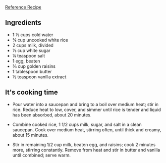 [Reference Recipe](https://www.allrecipes.com/recipe/24059/creamy-rice-pudding/)

## Ingredients

- 1 ½ cups cold water
- ¾ cup uncooked white rice
- 2 cups milk, divided
- ⅓ cup white sugar
- ¼ teaspoon salt
- 1 egg, beaten
- ⅔ cup golden raisins
- 1 tablespoon butter
- ½ teaspoon vanilla extract


## It's cooking time

- Pour water into a saucepan and bring to a boil over medium heat; stir in rice. Reduce heat to low, cover, and simmer until rice is tender and liquid has been absorbed, about 20 minutes.

- Combine cooked rice, 1 1/2 cups milk, sugar, and salt in a clean saucepan. Cook over medium heat, stirring often, until thick and creamy, about 15 minutes.

- Stir in remaining 1/2 cup milk, beaten egg, and raisins; cook 2 minutes more, stirring constantly. Remove from heat and stir in butter and vanilla until combined; serve warm.